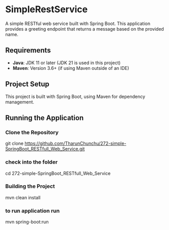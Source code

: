 # SimpleRestService

A simple RESTful web service built with Spring Boot. This application provides a greeting endpoint that returns a message based on the provided name.

## Requirements

- **Java**: JDK 11 or later (JDK 21 is used in this project)
- **Maven**: Version 3.6+ (if using Maven outside of an IDE)

## Project Setup
This project is built with Spring Boot, using Maven for dependency management.

## Running the Application

### Clone the Repository
git clone https://github.com/TharunChunchu/272-simple-SpringBoot_RESTfull_Web_Service.git

### check into the folder
cd 272-simple-SpringBoot_RESTfull_Web_Service

### Building the Project
mvn clean install

### to run application run
mvn spring-boot:run
